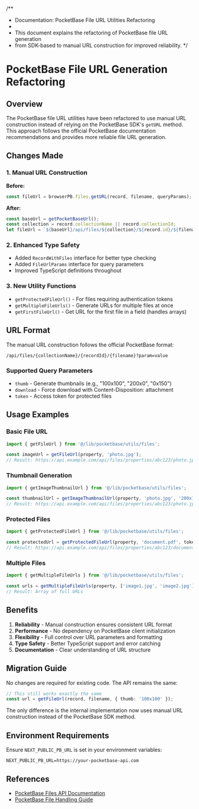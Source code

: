 /**
 * Documentation: PocketBase File URL Utilities Refactoring
 * 
 * This document explains the refactoring of PocketBase file URL generation
 * from SDK-based to manual URL construction for improved reliability.
 */

# PocketBase File URL Generation Refactoring

## Overview

The PocketBase file URL utilities have been refactored to use manual URL construction instead of relying on the PocketBase SDK's `getURL` method. This approach follows the official PocketBase documentation recommendations and provides more reliable file URL generation.

## Changes Made

### 1. Manual URL Construction

**Before:**
```typescript
const fileUrl = browserPB.files.getURL(record, filename, queryParams);
```

**After:**
```typescript
const baseUrl = getPocketBaseUrl();
const collection = record.collectionName || record.collectionId;
let fileUrl = `${baseUrl}/api/files/${collection}/${record.id}/${filename}`;
```

### 2. Enhanced Type Safety

- Added `RecordWithFiles` interface for better type checking
- Added `FileUrlParams` interface for query parameters
- Improved TypeScript definitions throughout

### 3. New Utility Functions

- `getProtectedFileUrl()` - For files requiring authentication tokens
- `getMultipleFileUrls()` - Generate URLs for multiple files at once
- `getFirstFileUrl()` - Get URL for the first file in a field (handles arrays)

## URL Format

The manual URL construction follows the official PocketBase format:

```
/api/files/{collectionName}/{recordId}/{filename}?param=value
```

### Supported Query Parameters

- `thumb` - Generate thumbnails (e.g., "100x100", "200x0", "0x150")
- `download` - Force download with Content-Disposition: attachment
- `token` - Access token for protected files

## Usage Examples

### Basic File URL
```typescript
import { getFileUrl } from '@/lib/pocketbase/utils/files';

const imageUrl = getFileUrl(property, 'photo.jpg');
// Result: https://api.example.com/api/files/properties/abc123/photo.jpg
```

### Thumbnail Generation
```typescript
import { getImageThumbnailUrl } from '@/lib/pocketbase/utils/files';

const thumbnailUrl = getImageThumbnailUrl(property, 'photo.jpg', '200x150');
// Result: https://api.example.com/api/files/properties/abc123/photo.jpg?thumb=200x150
```

### Protected Files
```typescript
import { getProtectedFileUrl } from '@/lib/pocketbase/utils/files';

const protectedUrl = getProtectedFileUrl(property, 'document.pdf', token);
// Result: https://api.example.com/api/files/properties/abc123/document.pdf?token=xyz
```

### Multiple Files
```typescript
import { getMultipleFileUrls } from '@/lib/pocketbase/utils/files';

const urls = getMultipleFileUrls(property, ['image1.jpg', 'image2.jpg']);
// Result: Array of full URLs
```

## Benefits

1. **Reliability** - Manual construction ensures consistent URL format
2. **Performance** - No dependency on PocketBase client initialization
3. **Flexibility** - Full control over URL parameters and formatting
4. **Type Safety** - Better TypeScript support and error catching
5. **Documentation** - Clear understanding of URL structure

## Migration Guide

No changes are required for existing code. The API remains the same:

```typescript
// This still works exactly the same
const url = getFileUrl(record, filename, { thumb: '100x100' });
```

The only difference is the internal implementation now uses manual URL construction instead of the PocketBase SDK method.

## Environment Requirements

Ensure `NEXT_PUBLIC_PB_URL` is set in your environment variables:

```env
NEXT_PUBLIC_PB_URL=https://your-pocketbase-api.com
```

## References

- [PocketBase Files API Documentation](https://pocketbase.io/docs/api-files)
- [PocketBase File Handling Guide](https://pocketbase.io/docs/files-handling)
